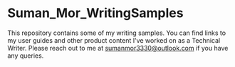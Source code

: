 # Suman_Mor_WritingSamples
This repository contains some of my writing samples. You can find links to my user guides and other product content I've worked on as a Technical Writer. Please reach out to me at sumanmor3330@outlook.com if you have any queries.
